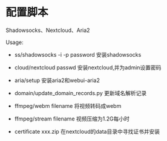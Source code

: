 # 配置脚本
Shadowsocks、Nextcloud、Aria2

Usage:

* ss/shadowsocks -i -p password 安装shadowsocks

* cloud/nextcloud passwd 安装nextcloud,并为admin设置密码

* aria/setup 安装aria2和webui-aria2

* domain/update_domain_records.py 更新域名解析记录

* ffmpeg/webm filename 将视频转码成webm

* ffmpeg/stream filename 视频压缩为1.2G每小时

* certificate xxx.zip 在nextcloud的data目录中寻找证书并安装
